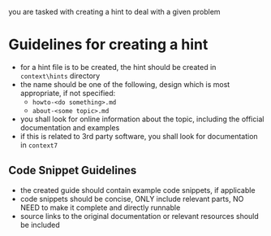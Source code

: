 you are tasked with creating a hint to deal with a given problem

# Guidelines for creating a hint

- for a hint file is to be created, the hint should be created in `context\hints` directory
- the name should be one of the following, design which is most appropriate, if not specified:
  - `howto-<do something>.md`
  - `about-<some topic>.md`
- you shall look for online information about the topic, including the official documentation and examples
- if this is related to 3rd party software, you shall look for documentation in `context7`

## Code Snippet Guidelines
- the created guide should contain example code snippets, if applicable
- code snippets should be concise, ONLY include relevant parts, NO NEED to make it complete and directly runnable
- source links to the original documentation or relevant resources should be included